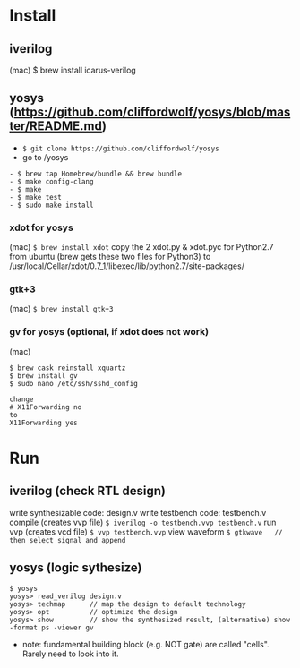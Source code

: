 # Install
## iverilog
(mac)
$ brew install icarus-verilog

## yosys (https://github.com/cliffordwolf/yosys/blob/master/README.md)
- ```$ git clone https://github.com/cliffordwolf/yosys```
- go to /yosys
```
- $ brew tap Homebrew/bundle && brew bundle
- $ make config-clang
- $ make
- $ make test
- $ sudo make install
```

### xdot for yosys
(mac)
`$ brew install xdot`
copy the 2 xdot.py & xdot.pyc for Python2.7 from ubuntu (brew gets these two files for Python3)
to /usr/local/Cellar/xdot/0.7_1/libexec/lib/python2.7/site-packages/

### gtk+3
(mac)
`$ brew install gtk+3`

### gv for yosys (optional, if xdot does not work)
(mac)
```
$ brew cask reinstall xquartz
$ brew install gv
$ sudo nano /etc/ssh/sshd_config 
```
    change 
    # X11Forwarding no
    to
    X11Forwarding yes

# Run
## iverilog (check RTL design)
write synthesizable code: design.v
write testbench code: testbench.v
compile (creates vvp file)
`$ iverilog -o testbench.vvp testbench.v`
run vvp (creates vcd file)
`$ vvp testbench.vvp`
view waveform
`$ gtkwave   // then select signal and append`

## yosys (logic sythesize)
```
$ yosys
yosys> read_verilog design.v
yosys> techmap      // map the design to default technology
yosys> opt          // optimize the design
yosys> show         // show the synthesized result, (alternative) show -format ps -viewer gv
```
- note: fundamental building block (e.g. NOT gate) are called "cells". Rarely need to look into it. 